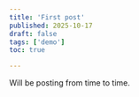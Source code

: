 ```yaml
---
title: 'First post'
published: 2025-10-17
draft: false
tags: ['demo']
toc: true

---
```


Will be posting from time to time.